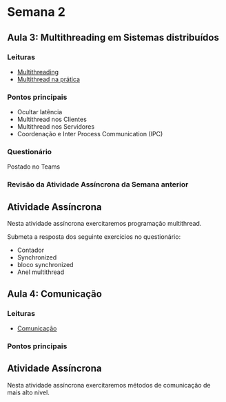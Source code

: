 # Semana 2

## Aula 3: Multithreading em Sistemas distribuídos

### Leituras
* [Multithreading](https://lasarojc.github.io/ds_notes/basics/#multiprogramacao-e-multithreading-em-sistemas-distribuidos)
* [Multithread na prática](https://lasarojc.github.io/ds_notes/basics/#multithread-na-pratica)

### Pontos principais
* Ocultar latência
* Multithread nos Clientes
* Multithread nos Servidores
* Coordenação e Inter Process Communication (IPC)

### Questionário
Postado no Teams

### Revisão da Atividade Assíncrona da Semana anterior

## Atividade Assíncrona 
Nesta atividade assíncrona exercitaremos programação multithread.

Submeta a resposta dos seguinte exercícios no questionário:

* Contador
* Synchronized
* bloco synchronized
* Anel multithread


## Aula 4: Comunicação
### Leituras
* [Comunicação](https://lasarojc.github.io/ds_notes/comm/)

### Pontos principais


## Atividade Assíncrona 
Nesta atividade assíncrona exercitaremos métodos de comunicação de mais alto nível.
